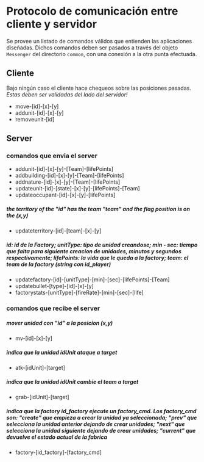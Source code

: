 # Protocolo de comunicación entre cliente y servidor

Se provee un listado de comandos válidos que entienden las aplicaciones diseñadas. Dichos comandos deben ser pasados a través del objeto `Messenger` del directorio `common`, con una conexión a la otra punta efectuada.

## Cliente
Bajo ningún caso el cliente hace chequeos sobre las posiciones pasadas. *Estas deben ser validadas del lado del servidor!*

- move-[id]-[x]-[y]
- addunit-[id]-[x]-[y]
- removeunit-[id]


## Server

### comandos que envia el server
- addunit-[id]-[x]-[y]-[Team]-[lifePoints]
- addbuilding-[id]-[x]-[y]-[Team]-[lifePoints]
- addnature-[id]-[x]-[y]-[Team]-[lifePoints]
- updateunit-[id]-[state]-[x]-[y]-[lifePoints]-[Team]
- updateoccupant-[id]-[x]-[y]-[lifePoints]
##### the territory of the "id" has the team "team" and the flag position is on the (x,y)
- updateterritory-[id]-[team]-[x]-[y]
##### id: id de la Factory; unitType: tipo de unidad creandose; min - sec: tiempo que falta para siguiente creacion de unidades, minutos y segundos respectivamente; lifePoints: la vida que le queda a la factory; team: el team de la factory (string con id_player)
- updatefactory-[id]-[unitType]-[min]-[sec]-[lifePoints]-[Team]
- updatebullet-[type]-[id]-[x]-[y]
- factorystats-[unitType]-[fireRate]-[min]-[sec]-[life]

### comandos que recibe el server
##### mover unidad con "id" a la posicion (x,y)
- mv-[id]-[x]-[y]
##### indica que la unidad idUnit ataque a target
- atk-[idUnit]-[target]
##### indica que la unidad idUnit cambie el team a target
- grab-[idUnit]-[target]
##### indica que la factory id_factory ejecute un factory_cmd. Los factory_cmd son: "create" que empieza a crear la unidad ya seleccionada; "prev" que selecciona la unidad anterior dejando de crear unidades; "next" que selecciona la unidad siguiente dejando de crear unidades; "current" que devuelve el estado actual de la fabrica
- factory-[id_factory]-[factory_cmd]